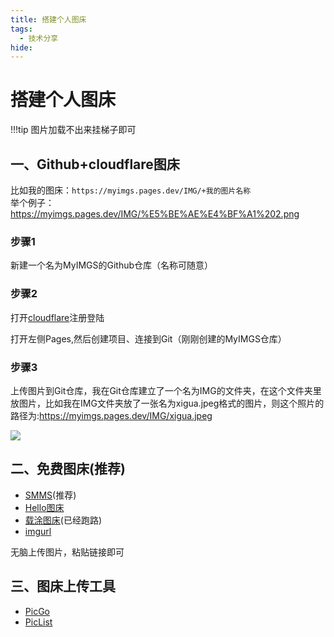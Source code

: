 ```yaml
---
title: 搭建个人图床
tags:
  - 技术分享
hide:
---
```


# 搭建个人图床

!!!tip
    图片加载不出来挂梯子即可

## 一、Github+cloudflare图床
比如我的图床：`https://myimgs.pages.dev/IMG/+我的图片名称`  
举个例子：https://myimgs.pages.dev/IMG/%E5%BE%AE%E4%BF%A1%202.png  

### 步骤1
新建一个名为MyIMGS的Github仓库（名称可随意）

### 步骤2   
打开[cloudflare](https://dash.cloudflare.com/)注册登陆  

打开左侧Pages,然后创建项目、连接到Git（刚刚创建的MyIMGS仓库）

### 步骤3 
上传图片到Git仓库，我在Git仓库建立了一个名为IMG的文件夹，在这个文件夹里放图片，比如我在IMG文件夹放了一张名为xigua.jpeg格式的图片，则这个照片的路径为:https://myimgs.pages.dev/IMG/xigua.jpeg  

![](https://myimgs.pages.dev/IMG/xigua.jpeg)

## 二、免费图床(推荐)
- [SMMS](https://sm.ms/)(推荐)
- [Hello图床](https://www.helloimg.com/)
- [载涂图床](https://mcecy.com/)(已经跑路)
- [imgurl](https://www.imgurl.ink/vip/manage/upload)    

无脑上传图片，粘贴链接即可

## 三、图床上传工具

- [PicGo](https://picgo.github.io/PicGo-Doc/zh/guide/getting-started.html)
- [PicList](https://piclist.cn/)


